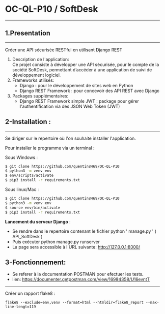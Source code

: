 
# OC-QL-P10 / SoftDesk 


***

## 1.Presentation
***
Créer une API sécurisée RESTful en utilisant Django REST
1) Description de l'application:<br>
Ce projet consiste à développer une API sécurisée, pour le compte de la société SoftDesk, permettant d’accéder à une application de suivi de développement logiciel.
2) Frameworks utilisés:
   * Django : pour le développement de sites web en Python
   * Django REST Framework : pour concevoir des API REST avec Django
3) Packages supplémentaires:
   * Django REST Framework simple JWT  : package pour gérer l'authentification via des JSON Web Token (JWT)


## 2-Installation  :
***
Se diriger sur le repertoire où l'on souhaite installer l'application.

Pour installer le programme via un terminal :  

Sous Windows :  
```sh
$ git clone https://github.com/quentin8469/OC-QL-P10   
$ python3 -m venv env  
$ env/scripts/activate  
$ pip3 install -r requirements.txt   
```
Sous linux/Mac :      
```sh
$ git clone https://github.com/quentin8469/OC-QL-P10 
$ python3 -m venv env    
$ source env/bin/activate    
$ pip3 install -r requirements.txt    
```

**Lancement du serveur Django** :

* Se rendre dans le repertoire contenant le fichier python ' manage.py ' ( API_SoftDesk )
* Puis exécuter python manage.py runserver
* La page sera accessible à l'URL suivante:  http://127.0.0.1:8000/

## 3-Fonctionnement:

* Se referer à la documentation POSTMAN pour efectuer les tests.
* lien: https://documenter.getpostman.com/view/16984358/U16evntT


***
Créer un rapport flake8 :  

`flake8 --exclude=env,venv --format=html --htmldir=flake8_report --max-line-lengt=119`

